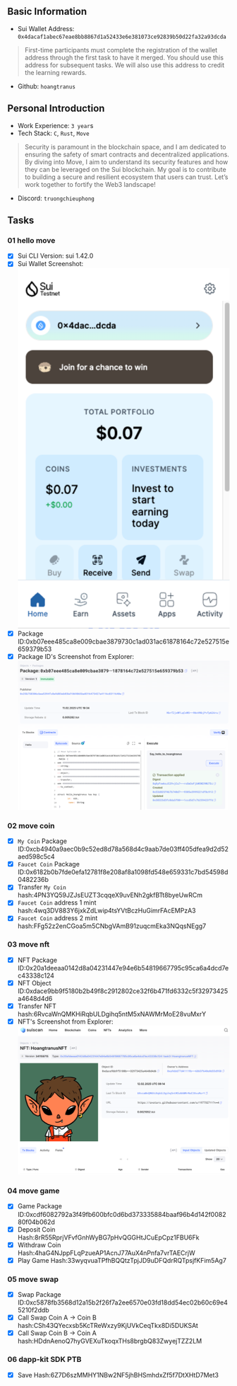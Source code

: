 ## Basic Information
- Sui Wallet Address: `0x4dacaf1abec67eae8bb8867d1a52433e6e381073ce92839b50d22fa32a93dcda`
> First-time participants must complete the registration of the wallet address through the first task to have it merged. You should use this address for subsequent tasks. We will also use this address to credit the learning rewards.
- Github: `hoangtranus`

## Personal Introduction
- Work Experience: `3 year`s
- Tech Stack: `C`, `Rust`, `Move`
> Security is paramount in the blockchain space, and I am dedicated to ensuring the safety of smart contracts and decentralized applications. By diving into Move, I aim to understand its security features and how they can be leveraged on the Sui blockchain. My goal is to contribute to building a secure and resilient ecosystem that users can trust. Let’s work together to fortify the Web3 landscape!
- Discord: `truongchieuphong`

## Tasks

### 01 hello move
- [x] Sui CLI Version: sui 1.42.0
- [x] Sui Wallet Screenshot: ![](images/wallet.png)
- [x] Package ID:0xb07eee485ca8e009cbae3879730c1ad031ac61878164c72e527515e659379b53
- [x] Package ID's Screenshot from Explorer: ![](images/packageid.png)

### 02 move coin
- [x] `My Coin` Package ID:0xcb4940a9aec0b9c52ed8d78a568d4c9aab7de03ff405dfea9d2d52aed598c5c4
- [x] `Faucet Coin` Package ID:0x6182b0b7fde0efa12781f8e208af8a1098fd548e659331c7bd54598d0482236b
- [x] Transfer `My Coin` hash:4PN3YQ59JZJsEUZT3cqqeX9uvENh2gkfBTt8byeUwRCm
- [x] `Faucet Coin` address 1 mint hash:4wq3DV883Y6jxkZdLwip4tsYVtBczHuGimrFAcEMPzA3
- [x] `Faucet Coin` address 2 mint hash:FFg52z2enCGoa5m5CNbgVAmB91zuqcmEka3NQqsNEgg7

### 03 move nft
- [x] NFT Package ID:0x20a1deeaa0142d8a04231447e94e6b54819667795c95ca6a4dcd7ec43338c124
- [x] NFT Object ID:0xdace9bb9f5180b2b49f8c2912802ce32f6b471fd6332c5f32973425a4648d4d6
- [x] Transfer NFT hash:6RvcaWnQMKHiRqbULDgihq5ntM5xNAWMrMoE28vuMxrY
- [x] NFT's Screenshot from Explorer: ![](images/nft.png)

### 04 move game
- [x] Game Package ID:0xcdf6082792a3f49fb600bfc0d6bd373335884baaf96b4d142f008280f04b062d
- [x] Deposit Coin Hash:8rR55RprjVFvfGnhWyBG7pHvQGGHtJCuEpCpz1FBU6Fk
- [x] Withdraw Coin Hash:4haG4NJppFLqPzueAP1AcnJ77AuX4nPnfa7vrTAECrjW
- [x] Play Game Hash:33wyqvuaTPfhBQQtzTpjJD9uDFQdrRQTpsjfKFim5Ag7

### 05 move swap
- [x] Swap Package ID:0xc5878fb3568d12a15b2f26f7a2ee6570e03fd18dd54ec02b60c69e45210f2ddb
- [x] Call Swap Coin A -> Coin B hash:CSh43QYecxsb5KcTReWxzy9KjUVkCeqTkx8Di5DUKSAt
- [x] Call Swap Coin B -> Coin A hash:HDdnAenoQ7hyGVEXuTkoqxTHs8brgbQ83ZwyejTZZ2LM

### 06 dapp-kit SDK PTB
- [x] Save Hash:6Z7D6szMMHY1NBw2NF5jhBHSmhdxZf5f7DtXHtD7Met3
